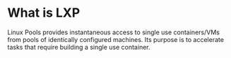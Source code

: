 # What is LXP
Linux Pools provides instantaneous access to single use containers/VMs from pools of identically configured machines. Its purpose is to accelerate tasks that require building a single use container.
